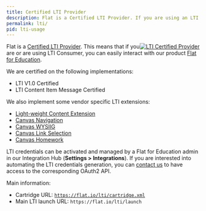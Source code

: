```yaml
---
title: Certified LTI Provider
description: Flat is a Certified LTI Provider. If you are using an LTI consumer, check out our information on how you can use Flat with your product.
permalink: lti/
pid: lti-usage
---
```


<div style="float:right"><a href="https://www.imsglobal.org/compliance/flat"><img src="{{site.baseurl}}/assets/img/lti-certified.png" alt= "LTI Certified Provider" style="border:0"></a></div>

Flat is a [Certified LTI Provider](https://www.imsglobal.org/compliance/flat). This means that if you are or are using LTI Consumer, you can easily interact with our product [Flat for Education](https://flat.io/edu).

We are certified on the following implementations:

* LTI V1.0 Certified
* LTI Content Item Message Certified

We also implement some vendor specific LTI extensions:

* [Light-weight Content Extension](https://www.eduappcenter.com/docs/extensions/content)
* [Canvas Navigation](https://www.eduappcenter.com/docs/extensions/canvas_navigation)
* [Canvas WYSIIG](https://www.eduappcenter.com/docs/extensions/canvas_wysiwyg)
* [Canvas Link Selection](https://www.eduappcenter.com/docs/extensions/canvas_link_selection)
* [Canvas Homework](https://canvas.instructure.com/doc/api/file.homework_submission_tools.html)

LTI credentials can be activated and managed by a Flat for Education admin in our Integration Hub (**Settings > Integrations**). If you are interested into automating the LTI credentials generation, you can [contact us](mailto:developers@flat.io) to have access to the corresponding OAuth2 API.

Main information:

* Cartridge URL: [`https://flat.io/lti/cartridge.xml`](https://flat.io/lti/cartridge.xml)
* Main LTI launch URL: `https://flat.io/lti/launch`

